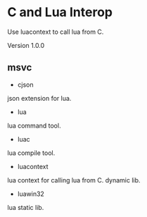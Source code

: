 # C and Lua Interop

Use luacontext to call lua from C.

Version 1.0.0


## msvc

- cjson

json extension for lua.


- lua

lua command tool.


- luac

lua compile tool.


- luacontext

lua context for calling lua from C. dynamic lib.


- luawin32

lua static lib.